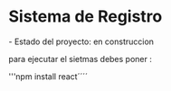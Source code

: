 <h1>Sistema de Registro</h1>
- Estado del proyecto: en construccion

para ejecutar el sietmas debes poner :

'''npm install react´´´´
